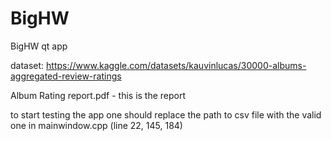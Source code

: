 # BigHW
BigHW qt app 


dataset: https://www.kaggle.com/datasets/kauvinlucas/30000-albums-aggregated-review-ratings

Album Rating report.pdf - this is the report


to start testing the app one should replace the path to csv file with the valid one in mainwindow.cpp (line 22, 145, 184)

